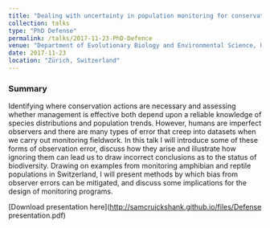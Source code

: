 ```yaml
---
title: "Dealing with uncertainty in population monitoring for conservation"
collection: talks
type: "PhD Defense"
permalink: /talks/2017-11-23-PhD-Defence
venue: "Department of Evolutionary Biology and Environmental Science, University of Zürich"
date: 2017-11-23 
location: "Zürich, Switzerland"
---
```


### Summary

Identifying where conservation actions are necessary and assessing whether management is effective both depend upon a reliable knowledge of species distributions and population trends. However, humans are imperfect observers and there are many types of error that creep into datasets when we carry out monitoring fieldwork. In this talk I will introduce some of these forms of observation error, discuss how they arise and illustrate how ignoring them can lead us to draw incorrect conclusions as to the status of biodiversity. Drawing on examples from monitoring amphibian and reptile populations in Switzerland, I will present methods by which bias from observer errors can be mitigated, and discuss some implications for the design of monitoring programs.

[Download presentation here](http://samcruickshank.github.io/files/Defense presentation.pdf)